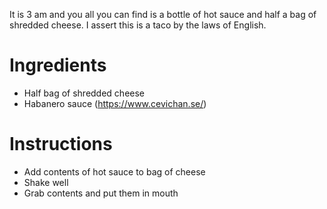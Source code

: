 It is 3 am and you all you can find is a bottle of hot sauce and half a bag of shredded cheese. I assert this is a taco by the laws of English.

# Ingredients 

- Half bag of shredded cheese
- Habanero sauce (https://www.cevichan.se/)

# Instructions

- Add contents of hot sauce to bag of cheese
- Shake well
- Grab contents and put them in mouth
